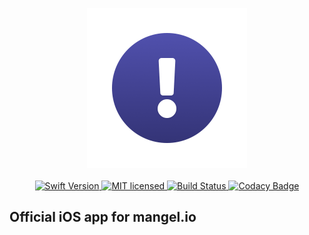 
<p align="center">
	<img width=256px src="Images/icon/icon.png" /><br><br>
	<a href="https://swift.org">
		<img alt="Swift Version" src="https://img.shields.io/badge/swift-4.1-orange.svg" />
	</a>
	<a href="./LICENSE">
		<img alt="MIT licensed" src="https://img.shields.io/badge/license-MIT-blue.svg" />
	</a>
	<a href="https://travis-ci.org/mangelio/iOS">
		<img alt="Build Status" src="https://travis-ci.org/mangelio/iOS.svg?branch=master" />
	</a>
	<a href="https://app.codacy.com/app/juliand665/iOS?utm_source=github.com&utm_medium=referral&utm_content=mangelio/iOS&utm_campaign=badger">
		<img alt="Codacy Badge" src="https://api.codacy.com/project/badge/Grade/97ca4bc4209941438ab53b975ce3342f" />
	</a>
</p>

## Official iOS app for mangel.io
